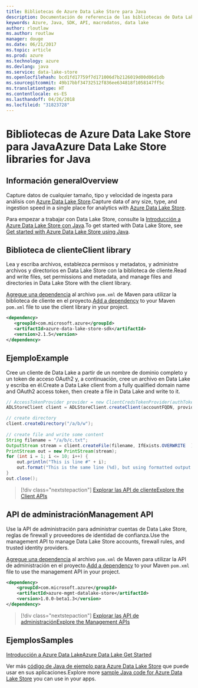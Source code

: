 ```yaml
---
title: Bibliotecas de Azure Data Lake Store para Java
description: Documentación de referencia de las bibliotecas de Data Lake Store para Java
keywords: Azure, Java, SDK, API, macrodatos, data lake
author: rloutlaw
ms.author: routlaw
manager: douge
ms.date: 06/21/2017
ms.topic: article
ms.prod: azure
ms.technology: azure
ms.devlang: java
ms.service: data-lake-store
ms.openlocfilehash: bcd1fd17759f7d171006d7b2126019d00d06d1db
ms.sourcegitcommit: 49b17bbf34732512f836ee634818f1058147ff5c
ms.translationtype: HT
ms.contentlocale: es-ES
ms.lasthandoff: 04/26/2018
ms.locfileid: "31823728"
---
```

# <a name="azure-data-lake-store-libraries-for-java"></a><span data-ttu-id="c2092-104">Bibliotecas de Azure Data Lake Store para Java</span><span class="sxs-lookup"><span data-stu-id="c2092-104">Azure Data Lake Store libraries for Java</span></span>

## <a name="overview"></a><span data-ttu-id="c2092-105">Información general</span><span class="sxs-lookup"><span data-stu-id="c2092-105">Overview</span></span>

<span data-ttu-id="c2092-106">Capture datos de cualquier tamaño, tipo y velocidad de ingesta para análisis con [Azure Data Lake Store](/azure/data-lake-store/data-lake-store-overview).</span><span class="sxs-lookup"><span data-stu-id="c2092-106">Capture data of any size, type, and ingestion speed in a single place for analytics with [Azure Data Lake Store](/azure/data-lake-store/data-lake-store-overview).</span></span>

<span data-ttu-id="c2092-107">Para empezar a trabajar con Data Lake Store, consulte la [Introducción a Azure Data Lake Store con Java](/azure/data-lake-store/data-lake-store-get-started-java-sdk).</span><span class="sxs-lookup"><span data-stu-id="c2092-107">To get started with Data Lake Store, see [Get started with Azure Data Lake Store using Java](/azure/data-lake-store/data-lake-store-get-started-java-sdk).</span></span>


## <a name="client-library"></a><span data-ttu-id="c2092-108">Biblioteca de cliente</span><span class="sxs-lookup"><span data-stu-id="c2092-108">Client library</span></span>

<span data-ttu-id="c2092-109">Lea y escriba archivos, establezca permisos y metadatos, y administre archivos y directorios en Data Lake Store con la biblioteca de cliente.</span><span class="sxs-lookup"><span data-stu-id="c2092-109">Read and write files, set permissions and metadata, and manage files and directories in Data Lake Store with the client library.</span></span>

<span data-ttu-id="c2092-110">[Agregue una dependencia](https://maven.apache.org/guides/getting-started/index.html#How_do_I_use_external_dependencies) al archivo `pom.xml` de Maven para utilizar la biblioteca de cliente en el proyecto.</span><span class="sxs-lookup"><span data-stu-id="c2092-110">[Add a dependency](https://maven.apache.org/guides/getting-started/index.html#How_do_I_use_external_dependencies) to your Maven `pom.xml` file to use the client library in your project.</span></span>

```XML
<dependency>
   <groupId>com.microsoft.azure</groupId>
   <artifactId>azure-data-lake-store-sdk</artifactId>
   <version>2.1.5</version>
</dependency>
```   

## <a name="example"></a><span data-ttu-id="c2092-111">Ejemplo</span><span class="sxs-lookup"><span data-stu-id="c2092-111">Example</span></span>

<span data-ttu-id="c2092-112">Cree un cliente de Data Lake a partir de un nombre de dominio completo y un token de acceso OAuth2 y, a continuación, cree un archivo en Data Lake y escriba en él.</span><span class="sxs-lookup"><span data-stu-id="c2092-112">Create a Data Lake client from a fully qualified domain name and OAuth2 access token, then create a file in Data Lake and write to it.</span></span>

```java
// AccessTokenProvider provider = new ClientCredsTokenProvider(authTokenEndpoint, clientId, clientKey);
ADLStoreClient client = ADLStoreClient.createClient(accountFQDN, provider);

// create directory
client.createDirectory("/a/b/w");
        
// create file and write some content
String filename = "/a/b/c.txt";
OutputStream stream = client.createFile(filename, IfExists.OVERWRITE  );
PrintStream out = new PrintStream(stream);
for (int i = 1; i <= 10; i++) {
    out.println("This is line #" + i);
    out.format("This is the same line (%d), but using formatted output. %n", i);
}
out.close();
```

> [!div class="nextstepaction"]
> [<span data-ttu-id="c2092-113">Explorar las API de cliente</span><span class="sxs-lookup"><span data-stu-id="c2092-113">Explore the Client APIs</span></span>](/java/api/overview/azure/datalakestore/client)


## <a name="management-api"></a><span data-ttu-id="c2092-114">API de administración</span><span class="sxs-lookup"><span data-stu-id="c2092-114">Management API</span></span>

<span data-ttu-id="c2092-115">Use la API de administración para administrar cuentas de Data Lake Store, reglas de firewall y proveedores de identidad de confianza.</span><span class="sxs-lookup"><span data-stu-id="c2092-115">Use the management API to manage Data Lake Store accounts, firewall rules, and trusted identity providers.</span></span>

<span data-ttu-id="c2092-116">[Agregue una dependencia](https://maven.apache.org/guides/getting-started/index.html#How_do_I_use_external_dependencies) al archivo `pom.xml` de Maven para utilizar la API de administración en el proyecto.</span><span class="sxs-lookup"><span data-stu-id="c2092-116">[Add a dependency](https://maven.apache.org/guides/getting-started/index.html#How_do_I_use_external_dependencies) to your Maven `pom.xml` file to use the management API in your project.</span></span>


```XML
<dependency>
    <groupId>com.microsoft.azure</groupId>
    <artifactId>azure-mgmt-datalake-store</artifactId>
    <version>1.0.0-beta1.3</version>
</dependency>
```

> [!div class="nextstepaction"]
> [<span data-ttu-id="c2092-117">Explorar las API de administración</span><span class="sxs-lookup"><span data-stu-id="c2092-117">Explore the Management APIs</span></span>](/java/api/overview/azure/datalakestore/management)

## <a name="samples"></a><span data-ttu-id="c2092-118">Ejemplos</span><span class="sxs-lookup"><span data-stu-id="c2092-118">Samples</span></span>

<span data-ttu-id="c2092-119">[Introducción a Azure Data Lake][1]</span><span class="sxs-lookup"><span data-stu-id="c2092-119">[Azure Data Lake Get Started][1]</span></span> 

[1]: https://github.com/Azure-Samples/data-lake-store-java-upload-download-get-started

<span data-ttu-id="c2092-120">Ver más [código de Java de ejemplo para Azure Data Lake Store](https://azure.microsoft.com/resources/samples/?platform=java&term=lake) que puede usar en sus aplicaciones.</span><span class="sxs-lookup"><span data-stu-id="c2092-120">Explore more [sample Java code for Azure Data Lake Store](https://azure.microsoft.com/resources/samples/?platform=java&term=lake) you can use in your apps.</span></span>
